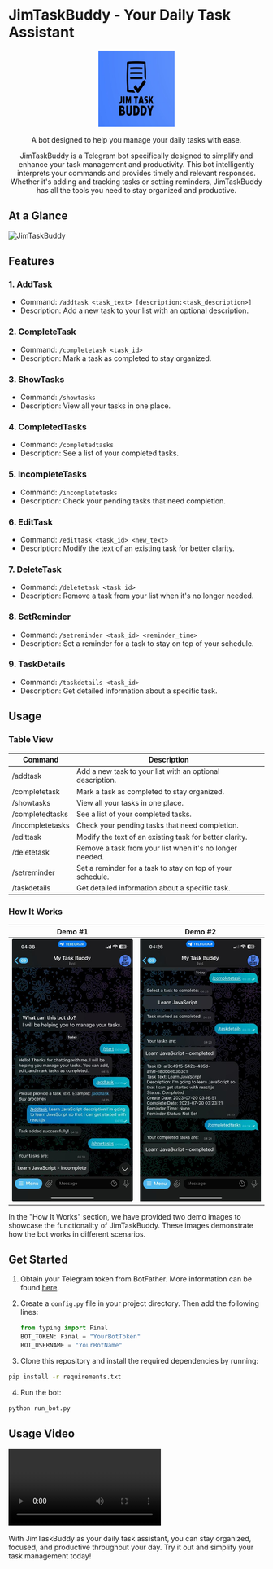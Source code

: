 # JimTaskBuddy - Your Daily Task Assistant

<p align="center" style="border-radius: 20px;">
  <img src="images/JimTaskBuddyLogo.jpg" alt="JimTaskBuddy Logo" width="150" height="150">
</p>
<p align="center">
A bot designed to help you manage your daily tasks with ease.
</p>

<p align="center">
JimTaskBuddy is a Telegram bot specifically designed to simplify and enhance your task management and productivity.
This bot intelligently interprets your commands and provides timely and relevant responses. Whether it's adding and 
tracking tasks or setting reminders, JimTaskBuddy has all the tools you need to stay organized and productive.
</p>

## At a Glance

![JimTaskBuddy]([/images/jimtaskbuddy.png](https://github.com/MichaelOgunjimi/JimTaskBuddyBot/images/115373619/842e8096-6788-4b7b-a102-64382f02db8d))

## Features

### 1. AddTask

- Command: `/addtask <task_text> [description:<task_description>]`
- Description: Add a new task to your list with an optional description.

### 2. CompleteTask

- Command: `/completetask <task_id>`
- Description: Mark a task as completed to stay organized.

### 3. ShowTasks

- Command: `/showtasks`
- Description: View all your tasks in one place.

### 4. CompletedTasks

- Command: `/completedtasks`
- Description: See a list of your completed tasks.

### 5. IncompleteTasks

- Command: `/incompletetasks`
- Description: Check your pending tasks that need completion.

### 6. EditTask

- Command: `/edittask <task_id> <new_text>`
- Description: Modify the text of an existing task for better clarity.

### 7. DeleteTask

- Command: `/deletetask <task_id>`
- Description: Remove a task from your list when it's no longer needed.

### 8. SetReminder

- Command: `/setreminder <task_id> <reminder_time>`
- Description: Set a reminder for a task to stay on top of your schedule.

### 9. TaskDetails

- Command: `/taskdetails <task_id>`
- Description: Get detailed information about a specific task.

## Usage

### Table View

| Command          | Description                                                |
|------------------|------------------------------------------------------------|
| /addtask         | Add a new task to your list with an optional description.  |
| /completetask    | Mark a task as completed to stay organized.                |
| /showtasks       | View all your tasks in one place.                          |
| /completedtasks  | See a list of your completed tasks.                        |
| /incompletetasks | Check your pending tasks that need completion.             |
| /edittask        | Modify the text of an existing task for better clarity.    |
| /deletetask      | Remove a task from your list when it's no longer needed.   |
| /setreminder     | Set a reminder for a task to stay on top of your schedule. |
| /taskdetails     | Get detailed information about a specific task.            |

### How It Works

|                 Demo #1                 |                 Demo #2                 |
|:---------------------------------------:|:---------------------------------------:|
| ![JimTaskBuddy Demo](/images/demo1.jpg) | ![JimTaskBuddy Demo](/images/demo2.jpg) |

In the "How It Works" section, we have provided two demo images to showcase the functionality of JimTaskBuddy. These
images demonstrate how the bot works in different scenarios.

## Get Started

1. Obtain your Telegram token from BotFather. More information can be found [here](https://core.telegram.org/bots).

2. Create a `config.py` file in your project directory. Then add the following lines:

   ```python
   from typing import Final
   BOT_TOKEN: Final = "YourBotToken"
   BOT_USERNAME = "YourBotName"

3. Clone this repository and install the required dependencies by running:

```sh
pip install -r requirements.txt
```

4. Run the bot:

```sh
python run_bot.py
```

## Usage Video

![JimTaskBuddy](/images/dummyvideo.mp4)

With JimTaskBuddy as your daily task assistant, you can stay organized, focused, and productive throughout your day. Try
it out and simplify your task management today!
